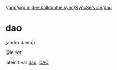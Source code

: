 //[app](../../../index.md)/[org.mjdev.balldontlie.sync](../index.md)/[SyncService](index.md)/[dao](dao.md)

# dao

[androidJvm]\

@Inject

lateinit var [dao](dao.md): [DAO](../../org.mjdev.balldontlie.database/-d-a-o/index.md)
